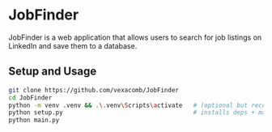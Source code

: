 # JobFinder

JobFinder is a web application that allows users to search for job listings on LinkedIn and save them to a database.

## Setup and Usage

```bash
git clone https://github.com/vexacomb/JobFinder
cd JobFinder
python -m venv .venv && .\.venv\Scripts\activate   # (optional but recommended)
python setup.py                                    # installs deps + makes DB
python main.py
```


                